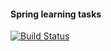 #### Spring learning tasks  
[![Build Status](https://travis-ci.com/amasterenko/job4j_spring.svg?branch=master)](https://travis-ci.com/amasterenko/job4j_spring)